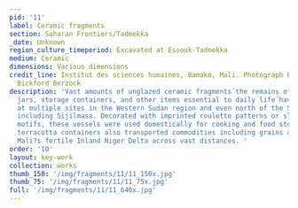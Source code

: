 ```yaml
---
pid: '11'
label: Ceramic fragments
section: Saharan Frontiers/Tadmekka
_date: Unknown
region_culture_timeperiod: Excavated at Essouk-Tadmekka
medium: Ceramic
dimensions: Various dimensions
credit_line: Institut des sciences humaines, Bamako, Mali. Photograph by Kathleen
  Bickford Berzock
description: 'Vast amounts of unglazed ceramic fragments´the remains of bottles, bowls,
  jars, storage containers, and other items essential to daily life´have been excavated
  at multiple sites in the Western Sudan region and even north of the Sahara at sites
  including Sijilmasa. Decorated with imprinted roulette patterns or slip-painted
  motifs, these vessels were used domestically for cooking and food storage. Such
  terracotta containers also transported commodities including grains and fish from
  Mali?s fertile Inland Niger Delta across vast distances. '
order: '10'
layout: key-work
collection: works
thumb_150: '/img/fragments/11/11_150x.jpg'
thumb_75: '/img/fragments/11/11_75x.jpg'
full: '/img/fragments/11/11_640x.jpg'
---
```

